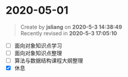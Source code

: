 2020-05-01
===

> Create by **jsliang** on **2020-5-3 14:38:49**  
> Recently revised in **2020-5-3 17:05:10**

* [ ] 面向对象知识点学习
* [ ] 面向对象知识点整理
* [ ] 算法与数据结构课程大纲整理
* [x] 休息